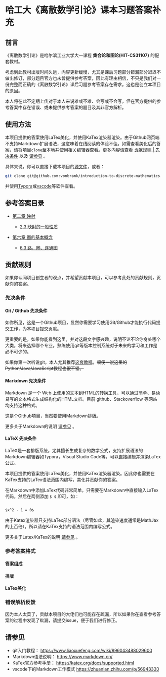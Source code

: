 # 哈工大《离散数学引论》课本习题答案补充

## 前言

《离散数学引论》是哈尔滨工业大学大一课程 **集合论和图论(HIT-CS31107)** 的配套教材。

考虑到此教材出版时间久远，内容更新缓慢，尤其是课后习题部分错漏部分迟迟不做出修订，部分题目官方也未曾提供参考答案，因此有理由相信，不只是我们对一份完整而正确的《离散数学引论》课后习题参考答案存在需求。这也是创立本项目的原因。

本人将在此不定期上传对于本人来说难或不难、会写或不会写，但在官方提供的参考答案中存在错误、或未提供参考答案的题目及其非官方解析。

## 使用方法

本项目提供的答案使用LaTex美化，并使用KaTex渲染器渲染。由于Github网页端不支持Markdown扩展语法，这意味着在线阅读的体验不佳。如需查看美化后的答案，请将项目`clone`至本地并使用相关编辑器查看。更多内容请查看 [贡献规则 | 先决条件](#先决条件) 以及 [请参见](#请参见) 。

具体来说，你可以直接下载本项目的[源文件](https://github.com/vonbrank/hit-introduction-to-discrete-mathematics/archive/refs/heads/master.zip)，或者：

```bash
git clone git@github.com:vonbrank/introduction-to-discrete-mathematics.git
```

并使用[Typora](https://www.typora.io/)或[vscode](https://code.visualstudio.com/)等软件查看。

## 参考答案目录

+ [第二章 映射](./src/chapter-02)

  + [2.3 映射的一般性质](./src/chapter-02/2.3.md)

+ [第六章 图的基本概念](./src/chapter-06)

  + [6.3 路、圈、连通图](./src/chapter-06/6.3.md)

## 贡献规则

如果你认同项目创立者的观点，并希望贡献本项目，可以参考此处的贡献规则，贡献你的答案。

### 先决条件

#### Git / Github 先决条件

如你所见，这是一个Github项目，显然你需要学习使用Git/Github才能执行代码提交工作，为本项目提交贡献。

更重要的是，如果你能看到这里，并对这段文字感兴趣，说明不论不论你身处哪个大类，将来选择哪个专业，熟练使用git等版本控制系统对于未来的学习和工作是必不可少的。

如果你第一次听说git，本人尤其推荐[这套教程](https://www.liaoxuefeng.com/wiki/896043488029600)。~~顺便一说这里的Python/Java/JavaScript教程也很不错。~~

#### Markdown 先决条件

Markdown 是一个 Web 上使用的文本到HTML的转换工具，可以通过简单、易读易写的文本格式生成结构化的HTML文档。目前 github、Stackoverflow 等网站均支持这种格式。

这是个Github项目，当然要使用Markdown排版。

更多关于Markdown的说明 [请参见](#请参见) 。

#### LaTeX 先决条件

LaTeX是一套排版系统，尤其擅长生成复杂的数学公式，支持扩展语法的Markdown编辑器如Typora，Visual Studio Code等，可以直接编辑并渲染LaTex公式。

本项目提供的答案使用LaTex美化，并使用KaTex渲染器渲染。因此你也需要在KaTex支持的LaTex语法范围内编写，美化并贡献你的答案。

在Markdown中添加LaTex代码非常简单，只需要在Markdown中直接输入LaTex代码，然后在两侧添加 `$ $` 即可，如：

```markdown

$x^2 - 1 = 0$

```

由于Katex渲染器只支持LaTex部分语法（尽管如此，其渲染速度通常是MathJax的上百倍），所以请在KaTex支持的语法范围内编写公式。

更多关于Latex/KaTex的说明 [请参见](#请参见) 。 

### 参考答案格式

#### 答案组成

#### 排版

#### LaTex美化

### 错误解析反馈

因为本人太菜了，贡献本项目的大佬们也可能存在疏漏，所以如果你在查看参考答案的过程中发现了纰漏，请提交issue，便于我们进行修正。

## 请参见

+ git入门教程： https://www.liaoxuefeng.com/wiki/896043488029600
+ Markdown语法说明： https://www.markdown.cn/
+ KaTex官方参考手册： https://katex.org/docs/supported.html
+ vscode下的Markdown工作模式 https://zhuanlan.zhihu.com/p/56943330